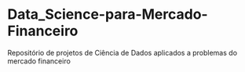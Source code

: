 # Data_Science-para-Mercado-Financeiro
Repositório de projetos de Ciência de Dados aplicados a problemas do mercado financeiro
